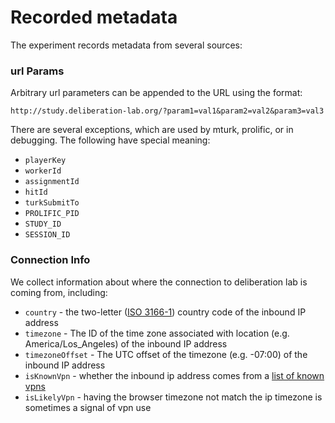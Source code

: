 # Recorded metadata

The experiment records metadata from several sources:

### url Params

Arbitrary url parameters can be appended to the URL using the format:

```
http://study.deliberation-lab.org/?param1=val1&param2=val2&param3=val3
```

There are several exceptions, which are used by mturk, prolific, or in debugging. The following have special meaning:

- `playerKey`
- `workerId`
- `assignmentId`
- `hitId`
- `turkSubmitTo`
- `PROLIFIC_PID`
- `STUDY_ID`
- `SESSION_ID`

### Connection Info

We collect information about where the connection to deliberation lab is coming from, including:

- `country` - the two-letter ([ISO 3166-1](https://en.wikipedia.org/wiki/ISO_3166-1#Codes)) country code of the inbound IP address
- `timezone` - The ID of the time zone associated with location (e.g. America/Los_Angeles) of the inbound IP address
- `timezoneOffset` - The UTC offset of the timezone (e.g. -07:00) of the inbound IP address
- `isKnownVpn` - whether the inbound ip address comes from a [list of known vpns](https://github.com/X4BNet/lists_vpn)
- `isLikelyVpn` - having the browser timezone not match the ip timezone is sometimes a signal of vpn use
